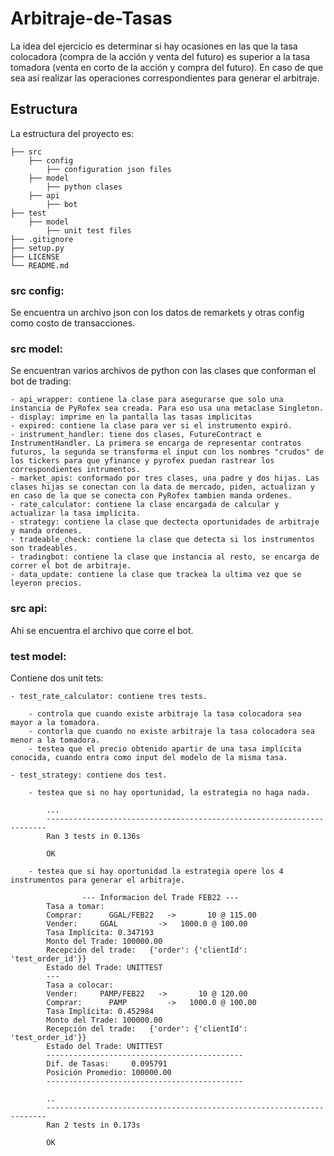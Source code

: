 # Arbitraje-de-Tasas

La idea del ejercicio es determinar si hay ocasiones en las que la tasa colocadora (compra de la acción y venta
del futuro) es superior a la tasa tomadora (venta en corto de la acción y compra del
futuro). En caso de que sea así realizar las operaciones correspondientes para generar el arbitraje.

## Estructura

La estructura del proyecto es:


    ├── src
        ├── config
            ├── configuration json files
        ├── model
            ├── python clases
        ├── api
            ├── bot
    ├── test
        ├── model
            ├── unit test files
    ├── .gitignore
    ├── setup.py
    ├── LICENSE
    └── README.md
   
### src config:

Se encuentra un archivo json con los datos de remarkets y otras config como costo de transacciones.

### src model:

Se encuentran varios archivos de python con las clases que conforman el bot de trading:

    - api_wrapper: contiene la clase para asegurarse que solo una instancia de PyRofex sea creada. Para eso usa una metaclase Singleton.
    - display: imprime en la pantalla las tasas implicitas
    - expired: contiene la clase para ver si el instrumento expiró.
    - instrument_handler: tiene dos clases, FutureContract e InstrumentHandler. La primera se encarga de representar contratos futuros, la segunda se transforma el input con los nombres "crudos" de los tickers para que yfinance y pyrofex puedan rastrear los correspondientes intrumentos.
    - market_apis: conformado por tres clases, una padre y dos hijas. Las clases hijas se conectan con la data de mercado, piden, actualizan y en caso de la que se conecta con PyRofex tambien manda ordenes.
    - rate_calculator: contiene la clase encargada de calcular y actualizar la tasa implícita.
    - strategy: contiene la clase que dectecta oportunidades de arbitraje y manda ordenes.
    - tradeable_check: contiene la clase que detecta si los instrumentos son tradeables.
    - tradingbot: contiene la clase que instancia al resto, se encarga de correr el bot de arbitraje.
    - data_update: contiene la clase que trackea la ultima vez que se leyeron precios.
    
### src api:

Ahi se encuentra el archivo que corre el bot.

### test model:

Contiene dos unit tets:

    - test_rate_calculator: contiene tres tests. 
    
        - controla que cuando existe arbitraje la tasa colocadora sea mayor a la tomadora.
        - contorla que cuando no existe arbitraje la tasa colocadora sea menor a la tomadora.
        - testea que el precio obtenido apartir de una tasa implícita conocida, cuando entra como input del modelo de la misma tasa.
        
    - test_strategy: contiene dos test.
    
        - testea que si no hay oportunidad, la estrategia no haga nada.

            ...
            ----------------------------------------------------------------------
            Ran 3 tests in 0.136s

            OK

        - testea que si hay oportunidad la estrategia opere los 4 instrumentos para generar el arbitraje.
        
                    --- Informacion del Trade FEB22 ---
            Tasa a tomar:
            Comprar:      GGAL/FEB22   ->       10 @ 115.00
            Vender:     GGAL         ->   1000.0 @ 100.00
            Tasa Implícita: 0.347193
            Monto del Trade: 100000.00
            Recepción del trade:   {'order': {'clientId': 'test_order_id'}}
            Estado del Trade: UNITTEST
            ---
            Tasa a colocar:
            Vender:     PAMP/FEB22   ->       10 @ 120.00
            Comprar:      PAMP         ->   1000.0 @ 100.00
            Tasa Implícita: 0.452984
            Monto del Trade: 100000.00
            Recepción del trade:   {'order': {'clientId': 'test_order_id'}}
            Estado del Trade: UNITTEST
            --------------------------------------------
            Dif. de Tasas:     0.095791
            Posición Promedio: 100000.00
            --------------------------------------------

            ..
            ----------------------------------------------------------------------
            Ran 2 tests in 0.173s

            OK



    
